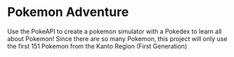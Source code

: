 # Pokemon Adventure

Use the PokeAPI to create a pokemon simulator with a Pokedex to learn all about Pokemon!
Since there are so many Pokemon, this project will only use the first 151 Pokemon from the Kanto Region (First Generation)